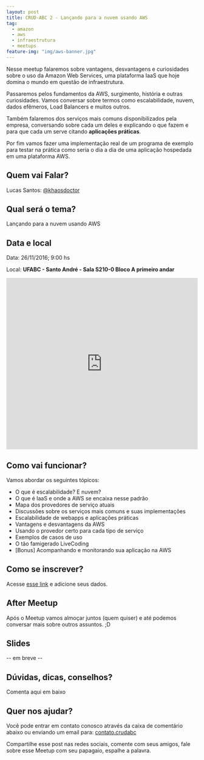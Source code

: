 ```yaml
---
layout: post
title: CRUD-ABC 2 - Lançando para a nuvem usando AWS
tag:
  - amazon
  - aws
  - infraestrutura
  - meetups
feature-img: "img/aws-banner.jpg"
---
```


Nesse meetup falaremos sobre vantagens, desvantagens e curiosidades sobre o uso da Amazon Web Services, uma plataforma IaaS que hoje domina o mundo em questão de infraestrutura. <!--more-->

Passaremos pelos fundamentos da AWS, surgimento, história e outras curiosidades. Vamos conversar sobre termos como escalabilidade, nuvem, dados efêmeros, Load Balancers e muitos outros.

Também falaremos dos serviços mais comuns disponibilizados pela empresa, conversando sobre cada um deles e explicando o que fazem e para que cada um serve citando **aplicações práticas**.

Por fim vamos fazer uma implementação real de um programa de exemplo para testar na prática como seria o dia a dia de uma aplicação hospedada em uma plataforma AWS.

## Quem vai Falar?

Lucas Santos: [@khaosdoctor](https://khaosdoctor.github.io/)

## Qual será o tema?

Lançando para a nuvem usando AWS

## Data e local

Data:  26/11/2016; 9:00 hs

Local: **UFABC - Santo André - Sala S210-0 Bloco A primeiro andar**

<iframe src="https://www.google.com/maps/embed?pb=!1m19!1m8!1m3!1d58478.4649838061!2d-46.5277154!3d-23.6436066!3m2!1i1024!2i768!4f13.1!4m8!3e6!4m0!4m5!1s0x94ce42bd71f92c29%3A0xb809bd3111601409!2sUFABC+-+Rua+Aboli%C3%A7%C3%A3o+-+Vila+Sao+Pedro%2C+Santo+Andr%C3%A9+-+SP!3m2!1d-23.6436066!2d-46.5277154!5e0!3m2!1spt-BR!2sbr!4v1479132806152" width="100%" height="450" frameborder="0" style="border:0" allowfullscreen></iframe>

## Como vai funcionar?

Vamos abordar os seguintes tópicos:

- O que é escalabilidade? E nuvem?
- O que é IaaS e onde a AWS se encaixa nesse padrão
- Mapa dos provedores de serviço atuais
- Discussões sobre os serviços mais comuns e suas implementações
- Escalabilidade de webapps e aplicações práticas
- Vantagens e desvantagens da AWS
- Usando o provedor certo para cada tipo de serviço
- Exemplos de casos de uso
- O tão famigerado LiveCoding
- [Bonus] Acompanhando e monitorando sua aplicação na AWS

## Como se inscrever?

Acesse [esse link](http://even.tc/crudabc-2-cloud-iaas-aws) e adicione seus dados.

## After Meetup

Após o Meetup vamos almoçar juntos (quem quiser) e até podemos conversar mais sobre outros assuntos. ;D

## Slides

-- em breve --

## Dúvidas, dicas, conselhos?

Comenta aqui em baixo

## Quer nos ajudar?

Você pode entrar em contato conosco através da caixa de comentário abaixo ou enviando um email para: [contato.crudabc](mailto:contato.crudabc@gmail.com)

Compartilhe esse post nas redes sociais, comente com seus amigos, fale sobre esse Meetup com seu papagaio, espalhe a palavra.
